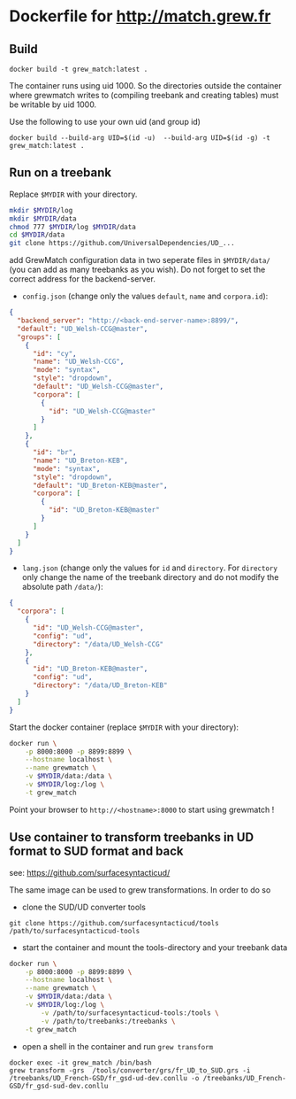 # Dockerfile for http://match.grew.fr

## Build
```
docker build -t grew_match:latest .
```

The container runs using uid 1000. So the directories outside the container where grewmatch writes to (compiling treebank and creating tables) must be writable by uid 1000.

Use the following to use your own uid (and group id)

```
docker build --build-arg UID=$(id -u)  --build-arg UID=$(id -g) -t grew_match:latest .
```



## Run on a treebank

Replace `$MYDIR` with your directory. 

```bash
mkdir $MYDIR/log
mkdir $MYDIR/data
chmod 777 $MYDIR/log $MYDIR/data
cd $MYDIR/data
git clone https://github.com/UniversalDependencies/UD_...
```

add GrewMatch configuration data in two seperate files in `$MYDIR/data/`
(you can add as many treebanks as you wish). Do not forget to set the correct address for the backend-server.

* `config.json` (change only the values `default`, `name` and `corpora.id`):
```json
{
  "backend_server": "http://<back-end-server-name>:8899/",
  "default": "UD_Welsh-CCG@master",
  "groups": [
    {
      "id": "cy",
      "name": "UD_Welsh-CCG",
      "mode": "syntax",
      "style": "dropdown",
      "default": "UD_Welsh-CCG@master",
      "corpora": [
        {
          "id": "UD_Welsh-CCG@master"
        }
      ]
    },
    {
      "id": "br",
      "name": "UD_Breton-KEB",
      "mode": "syntax",
      "style": "dropdown",
      "default": "UD_Breton-KEB@master",
      "corpora": [
        {
          "id": "UD_Breton-KEB@master"
        }
      ]
    }
  ]
}
```

* `lang.json` (change only the values for `id` and `directory`. For `directory` only change the name of the treebank directory and do not modify the absolute path `/data/`):
```json
{
  "corpora": [
    {
      "id": "UD_Welsh-CCG@master",
      "config": "ud",
      "directory": "/data/UD_Welsh-CCG"
    },
    {
      "id": "UD_Breton-KEB@master",
      "config": "ud",
      "directory": "/data/UD_Breton-KEB"
    }
  ]
}
```

Start the docker container (replace `$MYDIR` with your directory):
```bash
docker run \
	-p 8000:8000 -p 8899:8899 \
	--hostname localhost \
	--name grewmatch \
	-v $MYDIR/data:/data \
	-v $MYDIR/log:/log \
	-t grew_match
```

Point your browser to `http://<hostname>:8000` to start using grewmatch !

## Use container to transform treebanks in UD format to SUD format and back

see: https://github.com/surfacesyntacticud/

The same image can be used to grew transformations. In order to do so

* clone the SUD/UD converter tools
```
git clone https://github.com/surfacesyntacticud/tools /path/to/surfacesyntacticud-tools
```
* start the container and mount the tools-directory and your treebank data
```bash
docker run \
	-p 8000:8000 -p 8899:8899 \
	--hostname localhost \
	--name grewmatch \
	-v $MYDIR/data:/data \
	-v $MYDIR/log:/log \
        -v /path/to/surfacesyntacticud-tools:/tools \
        -v /path/to/treebanks:/treebanks \
	-t grew_match
```
* open a shell in the container and run `grew transform`
```
docker exec -it grew_match /bin/bash
grew transform -grs  /tools/converter/grs/fr_UD_to_SUD.grs -i /treebanks/UD_French-GSD/fr_gsd-ud-dev.conllu -o /treebanks/UD_French-GSD/fr_gsd-sud-dev.conllu
```
